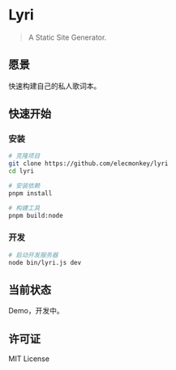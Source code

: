 # Lyri

> A Static Site Generator.

## 愿景

快速构建自己的私人歌词本。

## 快速开始

### 安装

```bash
# 克隆项目
git clone https://github.com/elecmonkey/lyri
cd lyri

# 安装依赖
pnpm install

# 构建工具
pnpm build:node
```

### 开发

```bash
# 启动开发服务器
node bin/lyri.js dev
```

## 当前状态

Demo，开发中。

## 许可证

MIT License